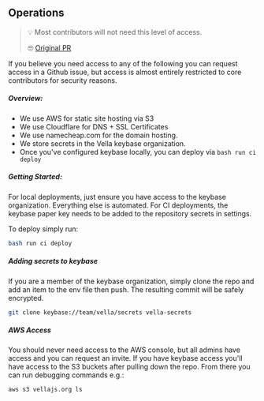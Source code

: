 Operations
----------

> 💡 Most contributors will not need this level of access.
>
> 🤓 [Original PR](https://github.com/dom-dee-dom/vella/pull/17)

If you believe you need access to any of the following you can request access in a Github issue, but access is almost entirely restricted to core contributors for security reasons.



##### Overview:

- We use AWS for static site hosting via S3
- We use Cloudflare for DNS + SSL Certificates
- We use namecheap.com for the domain hosting.
- We store secrets in the Vella keybase organization.
- Once you've configured keybase locally, you can deploy via `bash run ci deploy`

##### Getting Started:

For local deployments, just ensure you have access to the keybase organization.  Everything else is automated.
For CI deployments, the keybase paper key needs to be added to the repository secrets in settings.

To deploy simply run:

```bash
bash run ci deploy
```

##### Adding secrets to keybase

If you are a member of the keybase organization, simply clone the repo and add an item to the env file then push.
The resulting commit will be safely encrypted.

```bash
git clone keybase://team/vella/secrets vella-secrets
```

##### AWS Access

You should never need access to the AWS console, but all admins have access and you can request an invite.  If you have keybase access you'll have access to the S3 buckets after pulling down the repo.  From there you can run debugging commands e.g.:

```bash
aws s3 vellajs.org ls
```